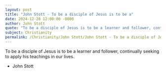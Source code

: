 ```yaml
---
layout: post
title: "John Stott - To be a disciple of Jesus is to be a"
date: 2024-12-28 12:00:00 -0000
author: John Stott
quote: "To be a disciple of Jesus is to be a learner and follower, continually seeking to apply his teachings in our lives."
subject: Christianity
permalink: /Christianity/John Stott/John Stott - To be a disciple of Jesus is to be a
---
```


To be a disciple of Jesus is to be a learner and follower, continually seeking to apply his teachings in our lives.

- John Stott
